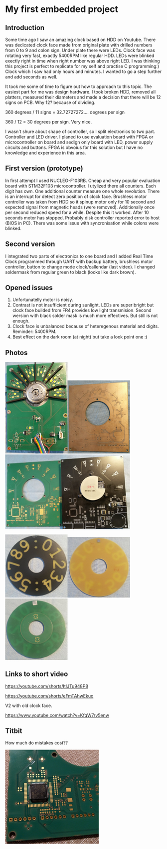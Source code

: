 # My first embedded project #
## Introduction ##
Some time ago I saw an amazing clock based on HDD on Youtube. There was dedicated clock face made from original plate with drilled numbers
from 0 to 9 and colon sign. Under plate there were LEDs. Clock face was rotating very fast, exactly 5400RPM like regular HDD. LEDs were blinked
exectly right in time when right number was above right LED. I was thinking this project is perfect to replicate for my self and practise C programming:)
Clock which I saw had only hours and minutes. I wanted to go a step further and add seconds as well.

It took me some of time to figure out how to approach to this topic.
The easiest part for me was design hardware. I took broken HDD, removed all platters, measured their diameters and made a decision that there will be 
12 signs on PCB.
Why 12? because of dividing. 

360 degrees / 11 signs = 32.72727272.... degrees per sign

360 / 12 = 30 degrees per sign. Very nice.

I wasn't shure about shape of controller, so I split electronics to two part. Controller and LED driver. I planed to use evaluation board 
with FPGA or microcontroller on board and sedign only board with LED, power supply circuits and buttons. 
FPGA is obvoius for this solution but I have no knowledge and experience in this area.
## First version (prototype) ##
In first attempt I used NUCLEO-F103RB. Cheap and very popular evaluation board with STM32F103 microcontroller. I utylized there all counters. 
Each digit has own. One additional counter measure one whole revolution. 
There is an interrupt for detect zero position of clock face.
Brushless motor controller was taken from HDD so it spinup motor only for 10 second and expected signal from magnetic heads (were removed). Additionally once per second reduced speed for a while.
Despite this it worked. After 10 seconds motor has stopped. Probably disk controller reported error to host (BIOS in PC).
There was some issue with syncronisation while colons were blinked.
## Second version ##
I integrated two parts of electronics to one board and I added Real Time Clock programmed through UART with backup battery, brushless motor controller,
button to change mode clock/callendar (last video). I changed soldermask from regular green to black (looks like dark brown).
## Opened issues ##
1. Unfortunatelly motor is noisy.
2. Contrast is not insufficient during sunlight. LEDs are super bright but clock face builded from FR4 provides low light transmision. Second wersion with black solder mask is much more effectives. But still is not enough.
3. Clock face is unbalanced because of heteregenous material and digits. Reminder: 5400RPM.
4. Best effect on the dark room (at night) but take a look point one :(

## Photos ##
<img src="https://github.com/pawsko/HDD_clock/blob/master/Media/v1_proto.jpg" width="200"><img src="https://github.com/pawsko/HDD_clock/blob/master/Media/v1.9.jpg" width="200"><img src="https://github.com/pawsko/HDD_clock/blob/master/Media/v2%20i%20v3.jpg" width="400">

<img src="https://github.com/pawsko/HDD_clock/blob/master/Media/Clock_face_top.jpg" width="200"><img src="https://github.com/pawsko/HDD_clock/blob/master/Media/Clock_face_bottom.jpg" width="200"><img src="https://github.com/pawsko/HDD_clock/blob/master/Media/Clock_face_bottom_proto.jpg" width="200">

## Links to short video ##
https://youtube.com/shorts/ItIJTu948P8

https://youtube.com/shorts/eFmTAhwEkuo

V2 with old clock face. 

https://www.youtube.com/watch?v=KfqW7rv5enw

## Titbit ##
How much do mistakes cost??

<img src="https://github.com/pawsko/HDD_clock/blob/master/Media/mistake.jpg" width="300">

